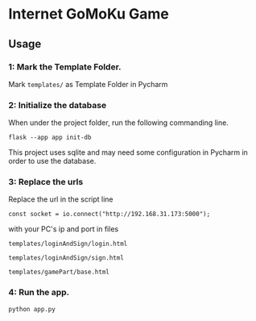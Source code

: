 # Internet GoMoKu Game

## Usage
### 1: Mark the Template Folder.
Mark `templates/` as Template Folder in Pycharm

### 2: Initialize the database
When under the project folder, run the following commanding line.

```flask --app app init-db``` 

This project uses sqlite and may need some configuration in Pycharm in order to use the database.

### 3: Replace the urls
Replace the url in the script line

```const socket = io.connect("http://192.168.31.173:5000");``` 

with your PC's ip and port in files

`templates/loginAndSign/login.html`

`templates/loginAndSign/sign.html`

`templates/gamePart/base.html`

### 4: Run the app.
```python app.py```